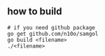 ## how to build
```
# if you need github package
go get github.com/n10o/samgol
go build <filename>
./<filename>
```
